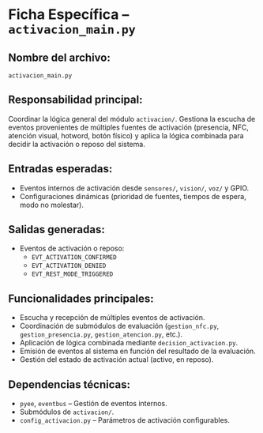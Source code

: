 # Ficha Específica – `activacion_main.py`

## Nombre del archivo:
`activacion_main.py`

## Responsabilidad principal:
Coordinar la lógica general del módulo `activacion/`. Gestiona la escucha de eventos provenientes de múltiples fuentes de activación (presencia, NFC, atención visual, hotword, botón físico) y aplica la lógica combinada para decidir la activación o reposo del sistema.

## Entradas esperadas:
- Eventos internos de activación desde `sensores/`, `vision/`, `voz/` y GPIO.
- Configuraciones dinámicas (prioridad de fuentes, tiempos de espera, modo no molestar).

## Salidas generadas:
- Eventos de activación o reposo:
  - `EVT_ACTIVATION_CONFIRMED`
  - `EVT_ACTIVATION_DENIED`
  - `EVT_REST_MODE_TRIGGERED`

## Funcionalidades principales:
- Escucha y recepción de múltiples eventos de activación.
- Coordinación de submódulos de evaluación (`gestion_nfc.py`, `gestion_presencia.py`, `gestion_atencion.py`, etc.).
- Aplicación de lógica combinada mediante `decision_activacion.py`.
- Emisión de eventos al sistema en función del resultado de la evaluación.
- Gestión del estado de activación actual (activo, en reposo).

## Dependencias técnicas:
- `pyee`, `eventbus` – Gestión de eventos internos.
- Submódulos de `activacion/`.
- `config_activacion.py` – Parámetros de activación configurables.

